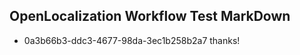 ## OpenLocalization Workflow Test MarkDown
* 0a3b66b3-ddc3-4677-98da-3ec1b258b2a7 thanks!

<!--HONumber=Aug16_HO1-->


